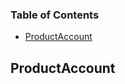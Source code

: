 <!-- Generated by documentation.js. Update this documentation by updating the source code. -->

### Table of Contents

*   [ProductAccount][1]

## ProductAccount

[1]: #productaccount
